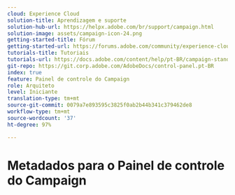 ```yaml
---
cloud: Experience Cloud
solution-title: Aprendizagem e suporte
solution-hub-url: https://helpx.adobe.com/br/support/campaign.html
solution-image: assets/campaign-icon-24.png
getting-started-title: Fórum
getting-started-url: https://forums.adobe.com/community/experience-cloud/marketing-cloud/campaign/standard
tutorials-title: Tutoriais
tutorials-url: https://docs.adobe.com/content/help/pt-BR/campaign-standard-learn/tutorials/overview.html
git-repo: https://git.corp.adobe.com/AdobeDocs/control-panel.pt-BR
index: true
feature: Painel de controle do Campaign
role: Arquiteto
level: Iniciante
translation-type: tm+mt
source-git-commit: 0079a7e893595c3825f0ab2b44b341c379462de8
workflow-type: tm+mt
source-wordcount: '37'
ht-degree: 97%

---
```



# Metadados para o Painel de controle do Campaign
